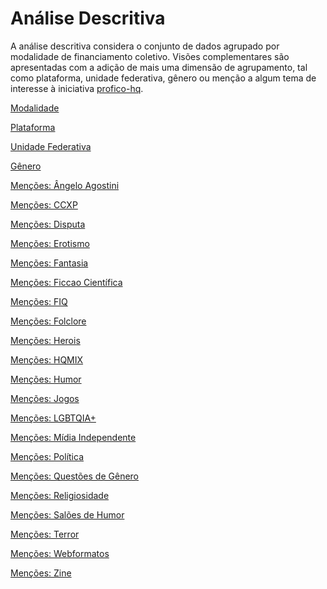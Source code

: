 # Análise Descritiva

A análise descritiva considera o conjunto de dados agrupado por modalidade de financiamento
coletivo. Visões complementares são apresentadas com a adição de mais uma dimensão
de agrupamento, tal como plataforma, unidade federativa, gênero ou menção a algum tema
de interesse à iniciativa [profico-hq](https://github.com/silva-erick/profico-hq).


[Modalidade](./sint_resumo_por_modalidade.md)

[Plataforma](./sint_resumo_por_origem_modalidade.md)

[Unidade Federativa](./sint_resumo_por_ufbr.md)

[Gênero](./sint_resumo_por_genero.md)

[Menções: Ângelo Agostini](./sint_resumo_por_mencoes_angelo_agostini.md)

[Menções: CCXP](./sint_resumo_por_mencoes_ccxp.md)

[Menções: Disputa](./sint_resumo_por_mencoes_disputa.md)

[Menções: Erotismo](./sint_resumo_por_mencoes_erotismo.md)

[Menções: Fantasia](./sint_resumo_por_mencoes_fantasia.md)

[Menções: Ficcao Científica](./sint_resumo_por_mencoes_ficcao_cientifica.md)

[Menções: FIQ](./sint_resumo_por_mencoes_fiq.md)

[Menções: Folclore](./sint_resumo_por_mencoes_folclore.md)

[Menções: Herois](./sint_resumo_por_mencoes_herois.md)

[Menções: HQMIX](./sint_resumo_por_mencoes_hqmix.md)

[Menções: Humor](./sint_resumo_por_mencoes_humor.md)

[Menções: Jogos](./sint_resumo_por_mencoes_jogos.md)

[Menções: LGBTQIA+](./sint_resumo_por_mencoes_lgbtqiamais.md)

[Menções: Mídia Independente](./sint_resumo_por_mencoes_midia_independente.md)

[Menções: Política](./sint_resumo_por_mencoes_politica.md)

[Menções: Questões de Gênero](./sint_resumo_por_mencoes_questoes_genero.md)

[Menções: Religiosidade](./sint_resumo_por_mencoes_religiosidade.md)

[Menções: Salões de Humor](./sint_resumo_por_mencoes_saloes_humor.md)

[Menções: Terror](./sint_resumo_por_mencoes_terror.md)

[Menções: Webformatos](./sint_resumo_por_mencoes_webformatos.md)

[Menções: Zine](./sint_resumo_por_mencoes_zine.md)

